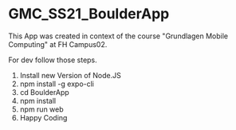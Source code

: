 # GMC_SS21_BoulderApp
This App was created in context of the course "Grundlagen Mobile Computing" at FH Campus02. 

For dev follow those steps. 
1. Install new Version of Node.JS
2. npm install -g expo-cli
3. cd BoulderApp
4. npm install 
5. npm run web
6. Happy Coding
